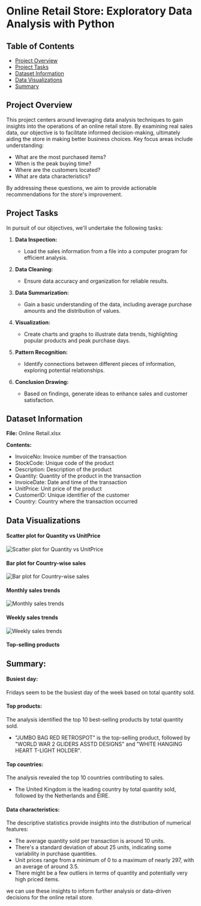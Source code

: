 # Online Retail Store: Exploratory Data Analysis with Python

## Table of Contents

- [Project Overview](#project-overview)
- [Project Tasks](#project-tasks)
- [Dataset Information](#dataset-information)
- [Data Visualizations](#data-visualizations)
- [Summary](#summary)

## Project Overview
This project centers around leveraging data analysis techniques to gain insights into the operations of an online retail store. By examining real sales data, our objective is to facilitate informed decision-making, ultimately aiding the store in making better business choices. Key focus areas include understanding:

- What are the most purchased items?
- When is the peak buying time?
- Where are the customers located?
- What are data characteristics?

By addressing these questions, we aim to provide actionable recommendations for the store's improvement.

## Project Tasks
In pursuit of our objectives, we'll undertake the following tasks:

1. **Data Inspection:**
   - Load the sales information from a file into a computer program for efficient analysis.

2. **Data Cleaning:**
   - Ensure data accuracy and organization for reliable results.

3. **Data Summarization:**
   - Gain a basic understanding of the data, including average purchase amounts and the distribution of values.

4. **Visualization:**
   - Create charts and graphs to illustrate data trends, highlighting popular products and peak purchase days.

5. **Pattern Recognition:**
   - Identify connections between different pieces of information, exploring potential relationships.

6. **Conclusion Drawing:**
   - Based on findings, generate ideas to enhance sales and customer satisfaction.

## Dataset Information
**File:** Online Retail.xlsx

**Contents:**
- InvoiceNo: Invoice number of the transaction
- StockCode: Unique code of the product
- Description: Description of the product
- Quantity: Quantity of the product in the transaction
- InvoiceDate: Date and time of the transaction
- UnitPrice: Unit price of the product
- CustomerID: Unique identifier of the customer
- Country: Country where the transaction occurred

## Data Visualizations

#### Scatter plot for Quantity vs UnitPrice

![Scatter plot for Quantity vs UnitPrice](https://github.com/Midhunkalavara/Online-Retail-Store/assets/114302683/a8963acb-2bfc-4d77-8f54-6c59d3f7a016)

#### Bar plot for Country-wise sales

![Bar plot for Country-wise sales](https://github.com/Midhunkalavara/Online-Retail-Store/assets/114302683/7c6f23ca-e6a3-41ab-ad41-8aa5157c4553)

#### Monthly sales trends

![Monthly sales trends](https://github.com/Midhunkalavara/Online-Retail-Store/assets/114302683/bd33f04c-c5f5-439e-8dc2-04beac1d133b)

#### Weekly sales trends

![Weekly sales trends](https://github.com/Midhunkalavara/Online-Retail-Store/assets/114302683/01868c7f-9d38-4d21-925d-09d4559577e8)

#### Top-selling products


## Summary:

#### Busiest day:
Fridays seem to be the busiest day of the week based on total quantity sold.

#### Top products:
The analysis identified the top 10 best-selling products by total quantity sold.
- "JUMBO BAG RED RETROSPOT" is the top-selling product, followed by "WORLD WAR 2 GLIDERS ASSTD DESIGNS" and "WHITE HANGING HEART T-LIGHT HOLDER".

#### Top countries:
The analysis revealed the top 10 countries contributing to sales.
- The United Kingdom is the leading country by total quantity sold, followed by the Netherlands and EIRE.

#### Data characteristics:
The descriptive statistics provide insights into the distribution of numerical features:
- The average quantity sold per transaction is around 10 units.
- There's a standard deviation of about 25 units, indicating some variability in purchase quantities.
- Unit prices range from a minimum of 0 to a maximum of nearly 297, with an average of around 3.5.
- There might be a few outliers in terms of quantity and potentially very high priced items.

we can use these insights to inform further analysis or data-driven decisions for the online retail store.
